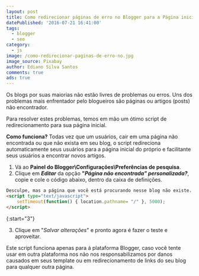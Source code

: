 ```yaml
---
layout: post
title: Como redirecionar páginas de erro no Blogger para a Página inicial
datePublished: '2016-07-21 16:41:00'
tags:
  - blogger
  - seo
category:
  - js
image: /como-redirecionar-paginas-de-erro-no.jpg
image_source: Pixabay
author: Ediano Silva Santos
comments: true
ads: true
---
```

Os blogs por suas maiorias não estão livres de problemas ou erros. Uns dos problemas mais enfrentador pelo blogueiros são páginas ou artigos (posts) não encontrador.

Para resolver estes problemas, temos em mão um ótimo script de redirecionamento para sua página inicial.

**Como funciona?** Todas vez que um usuários, cair em uma página não encontrada ou que não exista em seu blog, o script redireciona automaticamente seus usuários para a página inicial do próprio e facilitante seus usuários a encontrar novos artigos.

1. Vá ao **Painel do Blogger\Configurações\Preferências de pesquisa**.
2. Clique em **_Editar_** da opção **"_Página não encontrada" personalizada?_**, copie e cole o código abaixo, dentro da caixa de definições.

```html
Desculpe, mas a página que você está procurando nesse blog não existe. Você será redirecionado a nossa página inicial em instantes.
<script type="text/javascript">
    setTimeout(function() { location.pathname= "/" }, 5000);
</script>
```

{:start="3"}

3. Clique em "_Salvar alterações_" e pronto agora é fazer o teste e aproveitar.

Este script funciona apenas para á plataforma Blogger, caso você tente usar em outra plataforma nos não nos responsabilizamos por danos causados em seus template ou em redirecionamento de links do seu blog para qualquer outra página.
